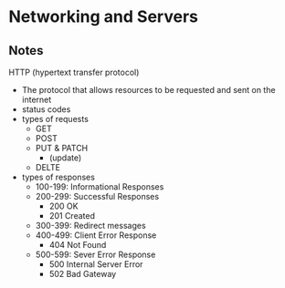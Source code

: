 # Networking and Servers

## Notes

HTTP (hypertext transfer protocol)
- The protocol that allows resources to be requested and sent on the internet
- status codes
- types of requests
    - GET
    - POST
    - PUT & PATCH
        - (update)
    - DELTE
- types of responses
    - 100-199: Informational Responses
    - 200-299: Successful Responses
        - 200 OK
        - 201 Created
    - 300-399: Redirect messages
    - 400-499: Client Error Response
        - 404 Not Found
    - 500-599: Sever Error Response
        - 500 Internal Server Error
        - 502 Bad Gateway